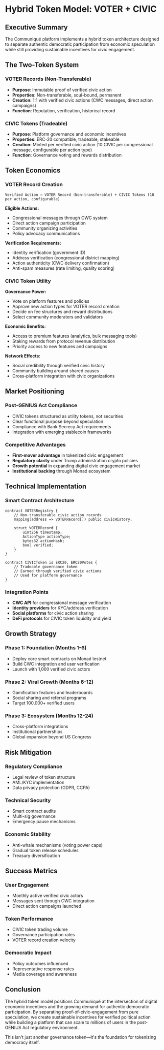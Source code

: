 # Hybrid Token Model: VOTER + CIVIC

## Executive Summary

The Communiqué platform implements a hybrid token architecture designed to separate authentic democratic participation from economic speculation while still providing sustainable incentives for civic engagement.

## The Two-Token System

### VOTER Records (Non-Transferable)
- **Purpose**: Immutable proof of verified civic action
- **Properties**: Non-transferable, soul-bound, permanent
- **Creation**: 1:1 with verified civic actions (CWC messages, direct action campaigns)
- **Function**: Reputation, verification, historical record

### CIVIC Tokens (Tradeable)
- **Purpose**: Platform governance and economic incentives
- **Properties**: ERC-20 compatible, tradeable, stakeable
- **Creation**: Minted per verified civic action (10 CIVIC per congressional message, configurable per action type)
- **Function**: Governance voting and rewards distribution

## Token Economics

### VOTER Record Creation
```
Verified Action → VOTER Record (Non-transferable) + CIVIC Tokens (10 per action, configurable)
```

**Eligible Actions:**
- Congressional messages through CWC system
- Direct action campaign participation
- Community organizing activities
- Policy advocacy communications

**Verification Requirements:**
- Identity verification (government ID)
- Address verification (congressional district mapping)
- Action authenticity (CWC delivery confirmation)
- Anti-spam measures (rate limiting, quality scoring)

### CIVIC Token Utility

**Governance Power:**
- Vote on platform features and policies
- Approve new action types for VOTER record creation
- Decide on fee structures and reward distributions
- Select community moderators and validators

**Economic Benefits:**
- Access to premium features (analytics, bulk messaging tools)
- Staking rewards from protocol revenue distribution
- Priority access to new features and campaigns

**Network Effects:**
- Social credibility through verified civic history
- Community building around shared causes
- Cross-platform integration with civic organizations

## Market Positioning

### Post-GENIUS Act Compliance
- CIVIC tokens structured as utility tokens, not securities
- Clear functional purpose beyond speculation
- Compliance with Bank Secrecy Act requirements
- Integration with emerging stablecoin frameworks

### Competitive Advantages
- **First-mover advantage** in tokenized civic engagement
- **Regulatory clarity** under Trump administration crypto policies
- **Growth potential** in expanding digital civic engagement market
- **Institutional backing** through Monad ecosystem

## Technical Implementation

### Smart Contract Architecture
```solidity
contract VOTERRegistry {
    // Non-transferable civic action records
    mapping(address => VOTERRecord[]) public civicHistory;
    
    struct VOTERRecord {
        uint256 timestamp;
        ActionType actionType;
        bytes32 actionHash;
        bool verified;
    }
}

contract CIVICToken is ERC20, ERC20Votes {
    // Tradeable governance token
    // Earned through verified civic actions
    // Used for platform governance
}
```

### Integration Points
- **CWC API** for congressional message verification
- **Identity providers** for KYC/address verification  
- **Social platforms** for civic action sharing
- **DeFi protocols** for CIVIC token liquidity and yield

## Growth Strategy

### Phase 1: Foundation (Months 1-6)
- Deploy core smart contracts on Monad testnet
- Build CWC integration and user verification
- Launch with 1,000 verified civic actors

### Phase 2: Viral Growth (Months 6-12)
- Gamification features and leaderboards
- Social sharing and referral programs
- Target 100,000+ verified users

### Phase 3: Ecosystem (Months 12-24)
- Cross-platform integrations
- Institutional partnerships
- Global expansion beyond US Congress

## Risk Mitigation

### Regulatory Compliance
- Legal review of token structure
- AML/KYC implementation
- Data privacy protection (GDPR, CCPA)

### Technical Security
- Smart contract audits
- Multi-sig governance
- Emergency pause mechanisms

### Economic Stability
- Anti-whale mechanisms (voting power caps)
- Gradual token release schedules
- Treasury diversification

## Success Metrics

### User Engagement
- Monthly active verified civic actors
- Messages sent through CWC integration
- Direct action campaigns launched

### Token Performance
- CIVIC token trading volume
- Governance participation rates
- VOTER record creation velocity

### Democratic Impact
- Policy outcomes influenced
- Representative response rates
- Media coverage and awareness

## Conclusion

The hybrid token model positions Communiqué at the intersection of digital economic incentives and the growing demand for authentic democratic participation. By separating proof-of-civic-engagement from pure speculation, we create sustainable incentives for verified political action while building a platform that can scale to millions of users in the post-GENIUS Act regulatory environment.

This isn't just another governance token—it's the foundation for tokenizing democracy itself.